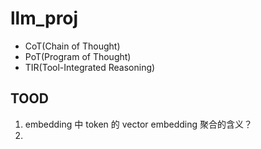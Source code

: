 # llm_proj


* CoT(Chain of Thought)
* PoT(Program of Thought)
* TIR(Tool-Integrated Reasoning)


## TOOD

1. embedding 中 token 的 vector embedding 聚合的含义？
2. 
